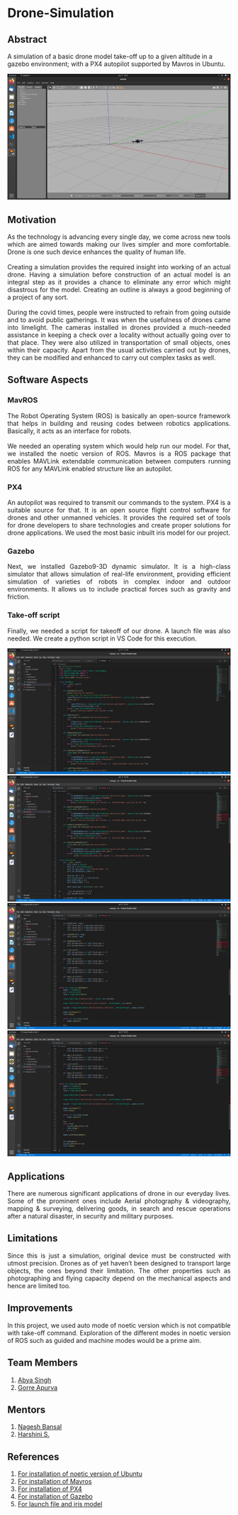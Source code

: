 # Drone-Simulation
## Abstract

A simulation of a basic drone model take-off up to a given altitude in a gazebo environment; with a PX4 autopilot supported by Mavros in Ubuntu.

![Final Product](https://github.com/abyasingh/Drone-Simulation/blob/main/Images%20and%20Videos/Simultion%20of%20drone.png)

## Motivation

<p align="justify">As the technology is advancing every single day, we come across new tools which are aimed towards making our lives simpler and more comfortable. Drone is one such device enhances the quality of human life.<br><br>Creating a simulation provides the required insight into working of an actual drone. Having a simulation before construction of an actual model is an integral step as it provides a chance to eliminate any error which might disastrous for the model. Creating an outline is always a good beginning of a project of any sort.<br><br>During the covid times, people were instructed to refrain from going outside and to avoid public gatherings. It was when the usefulness of drones came into limelight. The cameras installed in drones provided a much-needed assistance in keeping a check over a locality without actually going over to that place. They were also utilized in transportation of small objects, ones within their capacity. Apart from the usual activities carried out by drones, they can be modified and enhanced to carry out complex tasks as well.</p>

## Software Aspects

### MavROS

<p align="justify">The Robot Operating System (ROS) is basically an open-source framework that helps in building and reusing codes between robotics applications. Basically, it acts as an interface for robots.<br><br>We needed an operating system which would help run our model. For that, we installed the noetic version of ROS. Mavros is a ROS package that enables MAVLink extendable communication between computers running ROS for any MAVLink enabled structure like an autopilot.</p>

### PX4

<p align="justify">An autopilot was required to transmit our commands to the system. PX4 is a suitable source for that. It is an open source flight control software for drones and other unmanned vehicles. It provides the required set of tools for drone developers to share technologies and create proper solutions for drone applications. We used the most basic inbuilt iris model for our project.</p>

### Gazebo

<p align="justify">Next, we installed Gazebo9-3D dynamic simulator. It is a high-class simulator that allows simulation of real-life environment, providing efficient simulation of varieties of robots in complex indoor and outdoor environments. It allows us to include practical forces such as gravity and friction.</p>

### Take-off script

<p align="justify">Finally, we needed a script for takeoff of our drone. A launch file was also needed. We create a python script in VS Code for this execution.</p>

![Takeoff_P1](https://github.com/abyasingh/Drone-Simulation/blob/main/Images%20and%20Videos/Take-off%20Scrpit%20P1.png)
![Takeoff_P2](https://github.com/abyasingh/Drone-Simulation/blob/main/Images%20and%20Videos/Take-off%20Scrpit%20P2.png)
![Takeoff_P3](https://github.com/abyasingh/Drone-Simulation/blob/main/Images%20and%20Videos/Take-off%20Scrpit%20P3.png)
![Takeoff_P4](https://github.com/abyasingh/Drone-Simulation/blob/main/Images%20and%20Videos/Take-off%20Scrpit%20P4.png)

## Applications

<p align="justify">There are numerous significant applications of drone in our everyday lives. Some of the prominent ones include Aerial photography & videography, mapping & surveying, delivering goods, in search and rescue operations after a natural disaster, in security and military purposes.</p>

## Limitations

<p align="justify">Since this is just a simulation, original device must be constructed with utmost precision. Drones as of yet haven’t been designed to transport large objects, the ones beyond their limitation. The other properties such as photographing and flying capacity depend on the mechanical aspects and hence are limited too.</p>

## Improvements

<p align="justify">In this project, we used auto mode of noetic version which is not compatible with take-off command. Exploration of the different modes in noetic version of ROS such as guided and machine modes would be a prime aim. </p>

## Team Members

1. [Abya Singh](https://github.com/abyasingh)
2. [Gorre Apurva](https://github.com/apurvaa_2507)

## Mentors

1. [Nagesh Bansal](https://github.com/Nageshbansal)
2. [Harshini S.]()

## References

1. [For installation of noetic version of Ubuntu](http://wiki.ros.org/noetic/Installation/Ubuntu)
2. [For installation of Mavros](https://github.com/immersive-command-system/drone-mavros)
3. [For installation of PX4](https://github.com/PX4/PX4-SITL_gazebo>)
4. [For installation of Gazebo](https://dev.px4.io/v1.10_noredirect/en/simulation/gazebo.html)
5. [For launch file and iris model](https://docs.google.com/document/d/1re3MQy0Hwsjt1Ko96EiTB5wvbq_4QYZSZKgVmZGWsmg/edit)